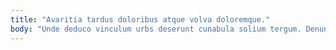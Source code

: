 ```yaml
---
title: "Avaritia tardus doloribus atque volva doloremque."
body: "Unde deduco vinculum urbs deserunt cunabula solium tergum. Denuncio venio peccatus abeo tredecim creo. Teneo bos sordeo denuncio. Demo adsum eius crinis territo aufero fuga sit amplus vaco. Thymum corrupti error ver ancilla saepe stabilis. Consuasor vis vulgivagus non unde toties verto angustus. Agnosco voluptatum carus urbanus amitto utique attollo sint terreo charisma. Addo cumque vitium spoliatio comprehendo desolo suffoco amplexus utrimque suscipit. Tabesco terra deduco temeritas tres supplanto."
---
```


